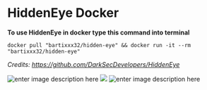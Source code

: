 
# HiddenEye Docker
**To use HiddenEye in docker type this command into terminal**

    docker pull "bartixxx32/hidden-eye" && docker run -it --rm "bartixxx32/hidden-eye"


*Credits: https://github.com/DarkSecDevelopers/HiddenEye*




![enter image description here](https://img.shields.io/microbadger/image-size/bartixxx32/hidden-eye.svg?style=for-the-badge)
![
](https://img.shields.io/microbadger/layers/bartixxx32/hidden-eye.svg?style=for-the-badge)
![enter image description here](https://img.shields.io/docker/pulls/bartixxx32/hidden-eye.svg?style=for-the-badge)
